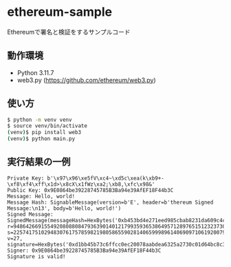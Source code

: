 # ethereum-sample 
Ethereumで署名と検証をするサンプルコード

## 動作環境
- Python 3.11.7
- web3.py (<https://github.com/ethereum/web3.py>)

## 使い方
```bash
$ python -m venv venv
$ source venv/bin/activate
(venv)$ pip install web3
(venv)$ python main.py
```

## 実行結果の一例
```
Private Key: b'\x97\x96\xe5fV\xc4~\xd5c\xea(k\xb9+-\xf8\xf4\xff\x1d>\x8cX\x1fWz\xa2;\xb8,\xfc\x98&'
Public Key: 0x9E0864be39228745785B3Ba94e39AfEF18F44b3C
Message: Hello, world!
Message Hash: SignableMessage(version=b'E', header=b'thereum Signed Message:\n13', body=b'Hello, world!')
Signed Message: SignedMessage(messageHash=HexBytes('0xb453bd4e271eed985cbab8231da609c4ce0a9cf1f763b6c1594e76315510e0f1'), r=94864266915549208088084793639014012179935936538649571289765151232373098723814, s=22574175102948307617578598219805865590281406599989614069097106192007956097603, v=27, signature=HexBytes('0xd1bb45b73c6ffcc0ec20078aabdea6325a2730c01d64bc8c38e1567f108ab9e631e887c362b098f91d24078432f638566cae58a473884c55d36ecb3d2c396a431b'))
Signer: 0x9E0864be39228745785B3Ba94e39AfEF18F44b3C
Signature is valid!
```
